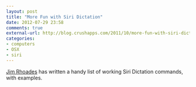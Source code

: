 ```yaml
---
layout: post
title: "More Fun with Siri Dictation"
date: 2012-07-29 23:58
comments: true
external-url: http://blog.crushapps.com/2011/10/more-fun-with-siri-dictation/
categories: 
- computers
- OSX
- siri
---
```

[Jim Rhoades][source] has written a handy list of working Siri Dictation commands, with examples.

[source]: http://blog.crushapps.com/2011/10/more-fun-with-siri-dictation/